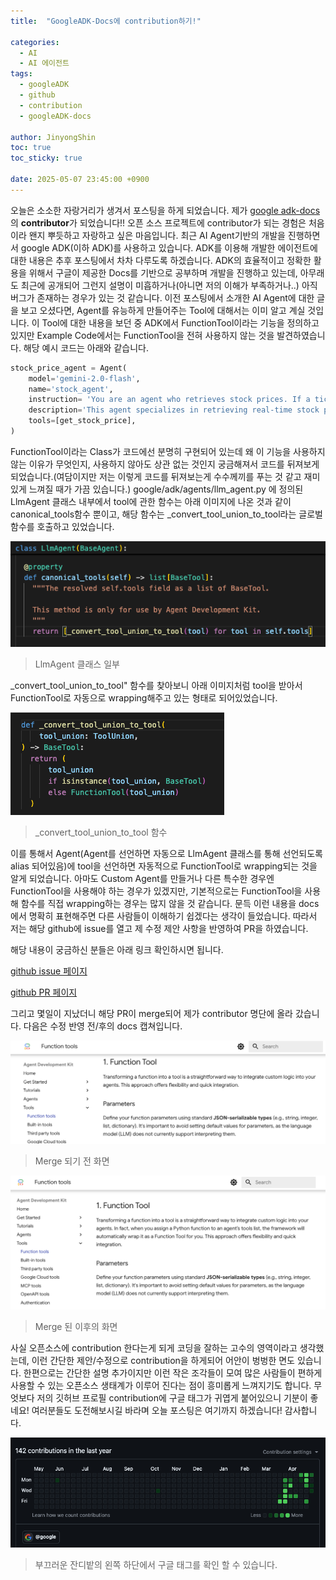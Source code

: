```yaml
---
title:  "GoogleADK-Docs에 contribution하기!"

categories:
  - AI
  - AI 에이전트
tags:
  - googleADK
  - github
  - contribution
  - googleADK-docs

author: JinyongShin
toc: true
toc_sticky: true
 
date: 2025-05-07 23:45:00 +0900
---
```


오늘은 소소한 자랑거리가 생겨서 포스팅을 하게 되었습니다. 제가 [google adk-docs](https://github.com/google/adk-docs)의 **contributor**가 되었습니다!! 오픈 소스 프로젝트에 contributor가 되는 경험은 처음이라 왠지 뿌듯하고 자랑하고 싶은 마음입니다.
최근 AI Agent기반의 개발을 진행하면서 google ADK(이하 ADK)를 사용하고 있습니다. ADK를 이용해 개발한 에이전트에 대한 내용은 추후 포스팅에서 차차 다루도록 하겠습니다.  ADK의 효율적이고 정확한 활용을 위해서 구글이 제공한 Docs를 기반으로 공부하며 개발을 진행하고 있는데, 아무래도 최근에 공개되어 그런지 설명이 미흡하거나(아니면 저의 이해가 부족하거나..) 아직 버그가 존재하는 경우가 있는 것 같습니다.
이전 포스팅에서 소개한 AI Agent에 대한 글을 보고 오셨다면, Agent를 유능하게 만들어주는 Tool에 대해서는 이미 알고 계실 것입니다. 이 Tool에 대한 내용을 보던 중 ADK에서 FunctionTool이라는 기능을 정의하고 있지만 Example Code에서는 FunctionTool을 전혀 사용하지 않는 것을 발견하였습니다. 해당 예시 코드는 아래와 같습니다.

```python
stock_price_agent = Agent(
    model='gemini-2.0-flash',
    name='stock_agent',
    instruction= 'You are an agent who retrieves stock prices. If a ticker symbol is provided, fetch the current price. If only a company name is given, first perform a Google search to find the correct ticker symbol before retrieving the stock price. If the provided ticker symbol is invalid or data cannot be retrieved, inform the user that the stock price could not be found.',
    description='This agent specializes in retrieving real-time stock prices. Given a stock ticker symbol (e.g., AAPL, GOOG, MSFT) or the stock name, use the tools and reliable data sources to provide the most up-to-date price.',
    tools=[get_stock_price],
)
```

FunctionTool이라는 Class가 코드에선 분명히 구현되어 있는데 왜 이 기능을 사용하지 않는 이유가 무엇인지, 사용하지 않아도 상관 없는 것인지 궁금해져서 코드를 뒤져보게 되었습니다.(여담이지만 저는 이렇게 코드를 뒤져보는게 수수께끼를 푸는 것 같고 재미있게 느껴질 때가 가끔 있습니다.)
google/adk/agents/llm_agent.py 에 정의된 LlmAgent 클래스 내부에서 tool에 관한 함수는 아래 이미지에 나온 것과 같이 canonical_tools함수 뿐이고, 해당 함수는 _convert_tool_union_to_tool라는 글로벌 함수를 호출하고 있었습니다.

![LlmAgent Class](../assets/img/googleADK-contribution/llmagent_class.png)

> LlmAgent 클래스 일부

_convert_tool_union_to_tool" 함수를 찾아보니 아래 이미지처럼 tool을 받아서 FunctionTool로 자동으로 wrapping해주고 있는 형태로 되어있었습니다.

![_convert_tool_union_to_tool function](../assets/img/googleADK-contribution/convert_function.png)

> _convert_tool_union_to_tool 함수

이를 통해서  Agent(Agent를 선언하면 자동으로 LlmAgent 클래스를 통해 선언되도록 alias 되어있음)에 tool을 선언하면 자동적으로 FunctionTool로 wrapping되는 것을 알게 되었습니다. 아마도 Custom Agent를 만들거나 다른 특수한 경우엔 FunctionTool을 사용해야 하는 경우가 있겠지만, 기본적으로는 FunctionTool을 사용해 함수를 직접 wrapping하는 경우는 많지 않을 것 같습니다. 문득 이런 내용을 docs에서 명확히 표현해주면 다른 사람들이 이해하기 쉽겠다는 생각이 들었습니다. 따라서 저는 해당 github에 issue를 열고 제 수정 제안 사항을 반영하여 PR을 하였습니다.

해당 내용이 궁금하신 분들은 아래 링크 확인하시면 됩니다.

[github issue 페이지](https://github.com/google/adk-docs/issues/210)

[github PR 페이지](https://github.com/google/adk-docs/pull/212)

그리고 몇일이 지났더니 해당 PR이 merge되어 제가 contributor 명단에 올라 갔습니다. 다음은 수정 반영 전/후의 docs 캡쳐입니다.

![Merge 전 화면](../assets/img/googleADK-contribution/before_merge.png)

> Merge 되기 전 화면

![Merge 후 화면](../assets/img/googleADK-contribution/after_merge.png)

> Merge 된 이후의 화면

사실 오픈소스에 contribution 한다는게 되게 코딩을 잘하는 고수의 영역이라고 생각했는데, 이런 간단한 제안/수정으로 contribution을 하게되어 어안이 벙벙한 면도 있습니다. 한편으로는 간단한 설명 추가이지만 이런 작은 조각들이 모여 많은 사람들이 편하게 사용할 수 있는 오픈소스 생태계가 이루어 진다는 점이 흥미롭게 느껴지기도 합니다. 무엇보다 저의 깃허브 프로필 contribution에 구글 태그가 귀엽게 붙어있으니 기분이 좋네요! 여러분들도 도전해보시길 바라며 오늘 포스팅은 여기까지 하겠습니다! 감사합니다.

![부끄러운 잔디밭](../assets/img/googleADK-contribution/jandi.png)

> 부끄러운 잔디밭의 왼쪽 하단에서 구글 태그를 확인 할 수 있습니다.
